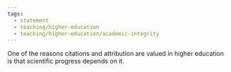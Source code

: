 ```yaml
---
tags: 
  - statement
  - teaching/higher-education
  - teaching/higher-education/academic-integrity
---
```

One of the reasons citations and attribution are valued in higher education is that scientific progress depends on it.